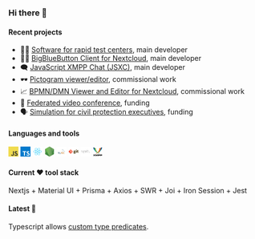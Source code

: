 ### Hi there 👋

#### Recent projects
- 🧑‍⚕️ [Software for rapid test centers](https://github.com/drkTettnang/corona-testing), main developer
- 🧑‍🏫 [BigBlueButton Client for Nextcloud](https://github.com/sualko/cloud_bbb), main developer
- 🗨️ [JavaScript XMPP Chat (JSXC)](https://github.com/jsxc/jsxc), main developer
- 🕶️ [Pictogram viewer/editor](https://github.com/kitsteam/wp-pictogram-viewer), commissional work
- 📈 [BPMN/DMN Viewer and Editor for Nextcloud](https://github.com/Loydl/nc-bpm-app), commissional work
- 🎥 [Federated video conference](https://prototypefund.de/project/foederierte-audio-und-video-konferenzen-via-xmpp/), funding
- 🗣️ [Simulation for civil protection executives](https://prototypefund.de/project/einsatzsimulator-fuer-fuehrungskraefte-des-bevoelkerungsschutzes/), funding

#### Languages and tools
<code><img height="20" src="https://raw.githubusercontent.com/github/explore/80688e429a7d4ef2fca1e82350fe8e3517d3494d/topics/javascript/javascript.png"></code>
<code><img height="20" src="https://raw.githubusercontent.com/github/explore/80688e429a7d4ef2fca1e82350fe8e3517d3494d/topics/typescript/typescript.png"></code>
<code><img height="20" src="https://raw.githubusercontent.com/github/explore/80688e429a7d4ef2fca1e82350fe8e3517d3494d/topics/react/react.png"></code>
<code><img height="20" src="https://raw.githubusercontent.com/github/explore/80688e429a7d4ef2fca1e82350fe8e3517d3494d/topics/nodejs/nodejs.png"></code>
<code><img height="20" src="https://raw.githubusercontent.com/github/explore/80688e429a7d4ef2fca1e82350fe8e3517d3494d/topics/mysql/mysql.png"></code>
<code><img height="20" src="https://raw.githubusercontent.com/github/explore/80688e429a7d4ef2fca1e82350fe8e3517d3494d/topics/git/git.png"></code>
<code><img height="20" src="https://github.com/github/explore/blob/607ca54319bf3aa0b1c83dde778736a6fd4c4350/topics/nextjs/nextjs.png"></code>
<code><img height="20" src="https://github.com/github/explore/blob/607ca54319bf3aa0b1c83dde778736a6fd4c4350/topics/xmpp/xmpp.png"></code>

#### Current ❤️ tool stack
Nextjs + Material UI + Prisma + Axios + SWR + Joi + Iron Session + Jest

#### Latest 🤯
Typescript allows [custom type predicates](https://www.typescriptlang.org/docs/handbook/2/narrowing.html#using-type-predicates).
